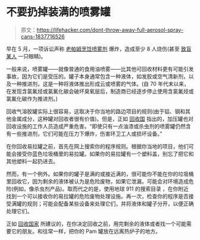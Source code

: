 # 不要扔掉装满的喷雾罐

> 原文：<https://lifehacker.com/dont-throw-away-full-aerosol-spray-cans-1837716526>

早在 5 月，一项诉讼声称 [老帕姆烹饪喷雾剂](https://skillet.lifehacker.com/throw-out-old-canisters-of-pam-immediately-1834614281) 爆炸，造成至少 8 人烧伤(甚至 [致盲某人](https://www.usatoday.com/story/money/2019/05/07/8-people-allegedly-burned-exploding-cooking-spray-cans-sue-conagra/1127053001/) 一只眼睛)。



一般来说，喷雾罐——就像普通的食用油喷雾——比其他可回收材料更有可能引发事故，因为它们是受压的。罐子本身通常包含一种液体，如发胶或空气清新剂，以及一种推进剂，这是一种将液体推出形成云或喷雾的气体。(自 70 年代末以来，在发现含氯氟烃或氯氟化碳会破坏臭氧层后，制造商已经逐步停止使用含氯氟烃或氯氟化碳作为推进剂。)

回收气溶胶罐实际上很容易，这取决于你当地的路边项目的规则(由于铝、钢和其他金属成分，这种罐对回收者很有价值)。但是，正如 [回收国](https://recyclenation.com/2014/04/recycle-aerosol-cans/) 指出的，加压罐也对回收设施的工作人员造成严重危害。“即使只有一点油漆或杀虫剂的喷雾罐仍然含有一些推进剂，它们可能在压力下爆炸，伤害环卫工人或损坏设备。”

在你回收易拉罐之前，首先在网上搜索你的程序规则。根据你当地的项目，他们可能会接受你蓝色垃圾桶里的易拉罐。如果你的易拉罐有一个塑料盖，别忘了把它和其他塑料一起扔进去。

然而，有一个例外。如果你的罐子是满的或接近满的，很可能你不能在你的垃圾桶里回收它，因为剩余的液体被认为是危险废物，如果它泄漏，可能会对环境造成危险(例如，像杀虫剂产品)。取而代之的是，使用地球 911 的搜索目录 ，在你附近找到一个可以接收你的易拉罐的危险废物处理设施。再一次，检查你的程序是否接受满罐的规则；可能会配备某些设备来处理它们，并将液体和罐子分开，以便正确处理它们。

正如 [回收国家](https://recyclenation.com/2014/04/recycle-aerosol-cans/) 所建议的，在你决定回收之前，用完剩余的液体或者找一个可能需要它的朋友。和往常一样，把你的 Pam 罐放在远离热炉子的地方。